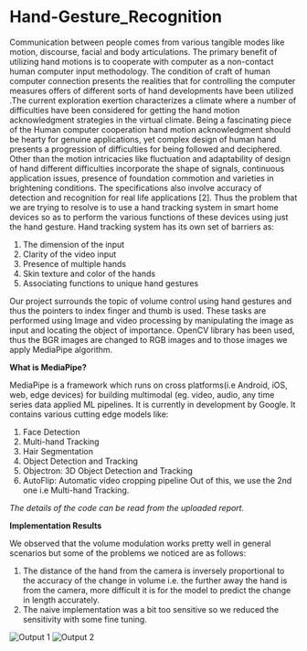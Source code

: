 # Hand-Gesture_Recognition
Communication between people comes from various tangible modes like motion, discourse, facial and body articulations. The primary benefit of utilizing hand motions is to cooperate with computer as a non-contact human computer input methodology. The condition of craft of human computer connection presents the realities that for controlling the computer measures offers of different sorts of hand developments have been utilized .The current exploration exertion characterizes a climate where a number of difficulties have been considered for getting the hand motion acknowledgment strategies in the virtual climate. Being a fascinating piece of the Human computer cooperation hand motion acknowledgment should be hearty for genuine applications, yet complex design of human hand presents a progression of difficulties for being followed and deciphered. Other than the motion intricacies like fluctuation and adaptability of design of hand different difficulties incorporate the shape of signals, continuous application issues, presence of foundation commotion and varieties in brightening conditions. The specifications also involve accuracy of detection and recognition for real life applications [2].
Thus the problem that we are trying to resolve is to use a hand tracking system in smart home devices so as to perform the various functions of these devices using just the hand gesture. Hand tracking system has its own set of barriers as:

1. The dimension of the input
2. Clarity of the video input
3. Presence of multiple hands
4. Skin texture and color of the hands
5. Associating functions to unique hand gestures

Our project surrounds the topic of volume control using hand gestures and thus the pointers to index finger and thumb is used. These tasks are performed using Image and video processing by manipulating the image as input and locating the object of importance. OpenCV library has been used, thus the BGR images are changed to RGB images and to those images we apply MediaPipe algorithm.

**What is MediaPipe?**

MediaPipe is a framework which runs on cross platforms(i.e Android, iOS, web, edge devices) for building multimodal (eg. video, audio, any time series data applied ML pipelines. It is currently in development by Google. It contains various cutting edge models like:
1. Face Detection
2. Multi-hand Tracking
3. Hair Segmentation
4. Object Detection and Tracking
5. Objectron: 3D Object Detection and Tracking
6. AutoFlip: Automatic video cropping pipeline
Out of this, we use the 2nd one i.e Multi-hand Tracking.

_The details of the code can be read from the uploaded report._

**Implementation Results**

We observed that the volume modulation works pretty well in general scenarios but some of the problems we noticed are as follows:
1. The distance of the hand from the camera is inversely proportional to the accuracy of the change in volume i.e. the further away the hand is from the camera, more difficult it is for the model to predict the change in length accurately.
2. The naive implementation was a bit too sensitive so we reduced the sensitivity with some fine tuning.

![Output 1](https://github.com/LabdhiSheth/Hand-Gesture_Recognition/blob/master/img/Screenshot%202021-07-20%20113551.png)
![Output 2](https://github.com/LabdhiSheth/Hand-Gesture_Recognition/blob/master/img/Screenshot%202021-07-20%20113613.png)
